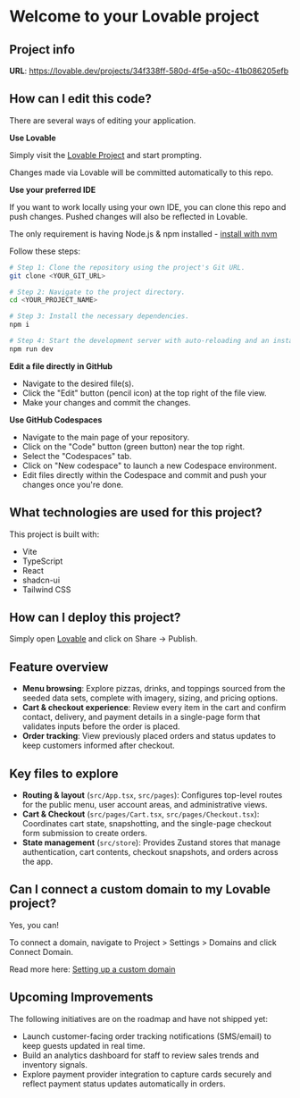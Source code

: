 # Welcome to your Lovable project

## Project info

**URL**: https://lovable.dev/projects/34f338ff-580d-4f5e-a50c-41b086205efb

## How can I edit this code?

There are several ways of editing your application.

**Use Lovable**

Simply visit the [Lovable Project](https://lovable.dev/projects/34f338ff-580d-4f5e-a50c-41b086205efb) and start prompting.

Changes made via Lovable will be committed automatically to this repo.

**Use your preferred IDE**

If you want to work locally using your own IDE, you can clone this repo and push changes. Pushed changes will also be reflected in Lovable.

The only requirement is having Node.js & npm installed - [install with nvm](https://github.com/nvm-sh/nvm#installing-and-updating)

Follow these steps:

```sh
# Step 1: Clone the repository using the project's Git URL.
git clone <YOUR_GIT_URL>

# Step 2: Navigate to the project directory.
cd <YOUR_PROJECT_NAME>

# Step 3: Install the necessary dependencies.
npm i

# Step 4: Start the development server with auto-reloading and an instant preview.
npm run dev
```

**Edit a file directly in GitHub**

- Navigate to the desired file(s).
- Click the "Edit" button (pencil icon) at the top right of the file view.
- Make your changes and commit the changes.

**Use GitHub Codespaces**

- Navigate to the main page of your repository.
- Click on the "Code" button (green button) near the top right.
- Select the "Codespaces" tab.
- Click on "New codespace" to launch a new Codespace environment.
- Edit files directly within the Codespace and commit and push your changes once you're done.

## What technologies are used for this project?

This project is built with:

- Vite
- TypeScript
- React
- shadcn-ui
- Tailwind CSS

## How can I deploy this project?

Simply open [Lovable](https://lovable.dev/projects/34f338ff-580d-4f5e-a50c-41b086205efb) and click on Share -> Publish.

## Feature overview

- **Menu browsing**: Explore pizzas, drinks, and toppings sourced from the seeded data sets, complete with imagery, sizing, and pricing options.
- **Cart & checkout experience**: Review every item in the cart and confirm contact, delivery, and payment details in a single-page form that validates inputs before the order is placed.
- **Order tracking**: View previously placed orders and status updates to keep customers informed after checkout.

## Key files to explore

- **Routing & layout** (`src/App.tsx`, `src/pages`): Configures top-level routes for the public menu, user account areas, and administrative views.
- **Cart & Checkout** (`src/pages/Cart.tsx`, `src/pages/Checkout.tsx`): Coordinates cart state, snapshotting, and the single-page checkout form submission to create orders.
- **State management** (`src/store`): Provides Zustand stores that manage authentication, cart contents, checkout snapshots, and orders across the app.

## Can I connect a custom domain to my Lovable project?

Yes, you can!

To connect a domain, navigate to Project > Settings > Domains and click Connect Domain.

Read more here: [Setting up a custom domain](https://docs.lovable.dev/tips-tricks/custom-domain#step-by-step-guide)

## Upcoming Improvements

The following initiatives are on the roadmap and have not shipped yet:

- Launch customer-facing order tracking notifications (SMS/email) to keep guests updated in real time.
- Build an analytics dashboard for staff to review sales trends and inventory signals.
- Explore payment provider integration to capture cards securely and reflect payment status updates automatically in orders.
